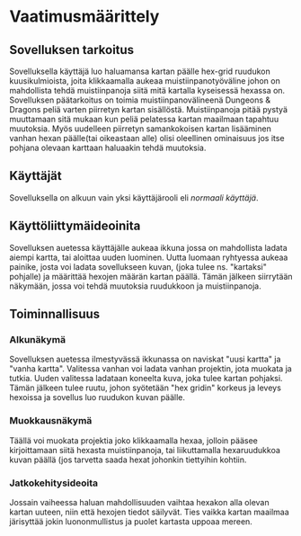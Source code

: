 # Vaatimusmäärittely

## Sovelluksen tarkoitus

Sovelluksella käyttäjä luo haluamansa kartan päälle hex-grid ruudukon kuusikulmioista, joita klikkaamalla aukeaa muistiinpanotyöväline johon on mahdollista tehdä muistiinpanoja siitä mitä kartalla 
kyseisessä hexassa on. Sovelluksen päätarkoitus on toimia muistiinpanovälineenä Dungeons & Dragons peliä varten piirretyn kartan sisällöstä. Muistiinpanoja pitää pystyä muuttamaan sitä mukaan kun 
peliä pelatessa kartan maailmaan tapahtuu muutoksia. Myös uudelleen piirretyn samankokoisen kartan lisääminen vanhan hexan päälle(tai oikeastaan alle) olisi oleellinen ominaisuus jos itse pohjana 
olevaan karttaan haluaakin tehdä muutoksia.

## Käyttäjät

Sovelluksella on alkuun vain yksi käyttäjärooli eli _normaali käyttäjä_. 

## Käyttöliittymäideoinita

Sovelluksen auetessa käyttäjälle aukeaa ikkuna jossa on mahdollista ladata aiempi kartta, tai aloittaa uuden luominen. Uutta luomaan ryhtyessa aukeaa painike, josta voi ladata sovellukseen kuvan, 
(joka tulee ns. "kartaksi" pohjalle) ja määrittää hexojen määrän kartan päällä. Tämän jälkeen siirrytään näkymään, jossa voi tehdä muutoksia ruudukkoon ja muistiinpanoja.

## Toiminnallisuus

### Alkunäkymä

Sovelluksen auetessa ilmestyvässä ikkunassa on naviskat "uusi kartta" ja "vanha kartta". Valitessa vanhan voi ladata vanhan projektin, jota muokata ja tutkia. Uuden valitessa ladataan koneelta kuva,
joka tulee kartan pohjaksi. Tämän jälkeen tulee ruutu, johon syötetään "hex gridin" korkeus ja leveys hexoissa ja sovellus luo ruudukon kuvan päälle.

### Muokkausnäkymä

Täällä voi muokata projektia joko klikkaamalla hexaa, jolloin pääsee kirjoittamaan siitä hexasta muistiinpanoja, tai liikuttamalla hexaruudukkoa kuvan päällä (jos tarvetta saada hexat johonkin 
tiettyihin kohtiin.

### Jatkokehitysideoita

Jossain vaiheessa haluan mahdollisuuden vaihtaa hexakon alla olevan kartan uuteen, niin että hexojen tiedot säilyvät. Ties vaikka kartan maailmaa järisyttää jokin luononmullistus ja puolet kartasta
uppoaa mereen.
